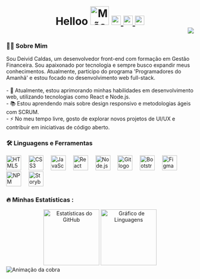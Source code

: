 <h1 align="center">Helloo <img src="https://media.giphy.com/media/hvRJCLFzcasrR4ia7z/giphy.gif" width="50px" alt="Mão acenando" />
  <a href="https://www.linkedin.com/in/deividcaldas/" target="_blank">
    <img src="https://img.shields.io/static/v1?message=LinkedIn&logo=linkedin&label=&color=0077B5&logoColor=white&labelColor=&style=for-the-badge" height="25" alt="LinkedIn logo" />
  </a>
  <a href="https://www.instagram.com/deividleeal/" target="_blank">
    <img src="https://img.shields.io/static/v1?message=Instagram&logo=instagram&label=&color=E4405F&logoColor=white&labelColor=&style=for-the-badge" height="25" alt="Instagram logo" />
  </a>
  <a href="mailto:deivid.caldass@gmail.com" target="_blank">
    <img src="https://img.shields.io/static/v1?message=Gmail&logo=gmail&label=&color=D14836&logoColor=white&labelColor=&style=for-the-badge" height="25" alt="Gmail logo" />
  </a>
</div><div align="end">
  <img src="https://visitor-badge.laobi.icu/badge?page_id=deividleal.deividleal&left_color=purple&right_color=darkslateblue"  />
</div></h1>

<h3 align="left">👨‍💻 Sobre Mim </h3>
<p align="left">
  Sou Deivid Caldas, um desenvolvedor front-end com formação em Gestão Financeira. Sou apaixonado por tecnologia e sempre busco expandir meus conhecimentos. Atualmente, participo do programa 'Programadores do Amanhã' e estou focado no desenvolvimento web full-stack.<br><br>
  - 🔭 Atualmente, estou aprimorando minhas habilidades em desenvolvimento web, utilizando tecnologias como React e Node.js.<br>
  - 📚 Estou aprendendo mais sobre design responsivo e metodologias ágeis com SCRUM.<br>
  - ⚡ No meu tempo livre, gosto de explorar novos projetos de UI/UX e contribuir em iniciativas de código aberto.
</p>

<h3 align="left">🛠 Linguagens e Ferramentas</h3>
<div align="left">
  <img src="https://cdn.jsdelivr.net/gh/devicons/devicon/icons/html5/html5-original.svg" height="40" alt="HTML5 logo" />
  <img width="12" />
  <img src="https://cdn.jsdelivr.net/gh/devicons/devicon/icons/css3/css3-original.svg" height="40" alt="CSS3 logo" />
  <img width="12" />
  <img src="https://cdn.jsdelivr.net/gh/devicons/devicon/icons/javascript/javascript-original.svg" height="40" alt="JavaScript logo" />
  <img width="12" />
  <img src="https://cdn.jsdelivr.net/gh/devicons/devicon/icons/react/react-original.svg" height="40" alt="React logo" />
  <img width="12" />
  <img src="https://cdn.jsdelivr.net/gh/devicons/devicon/icons/nodejs/nodejs-original.svg" height="40" alt="Node.js logo" />
  <img width="12" />
  <img src="https://cdn.jsdelivr.net/gh/devicons/devicon/icons/git/git-original.svg" height="40" alt="Git logo" />
  <img width="12" />
  <img src="https://cdn.jsdelivr.net/gh/devicons/devicon/icons/bootstrap/bootstrap-original.svg" height="40" alt="Bootstrap logo" />
  <img width="12" />
  <img src="https://cdn.jsdelivr.net/gh/devicons/devicon/icons/figma/figma-original.svg" height="40" alt="Figma logo" />
  <img width="12" />
  <img src="https://cdn.jsdelivr.net/gh/devicons/devicon/icons/npm/npm-original-wordmark.svg" height="40" alt="NPM logo" />
  <img width="12" />
  <img src="https://cdn.jsdelivr.net/gh/devicons/devicon/icons/storybook/storybook-original.svg" height="40" alt="Storybook logo" />
</div>

<h3 align="left">🔥 Minhas Estatísticas :</h3>
<div align="center">
  <img src="https://github-readme-stats.vercel.app/api?username=deividleal&hide_title=false&hide_rank=false&show_icons=true&include_all_commits=true&count_private=true&disable_animations=false&theme=github_dark&locale=pt-br&hide_border=false&order=1" height="150" alt="Estatísticas do GitHub" />
  <img src="https://github-readme-stats.vercel.app/api/top-langs?username=deividleal&locale=pt-br&hide_title=false&layout=compact&card_width=320&langs_count=5&theme=github_dark&hide_border=false&order=2" height="150" alt="Gráfico de Linguagens" />
</div>

<img src="https://raw.githubusercontent.com/deividleal/deividleal/output/snake.svg" alt="Animação da cobra" />
